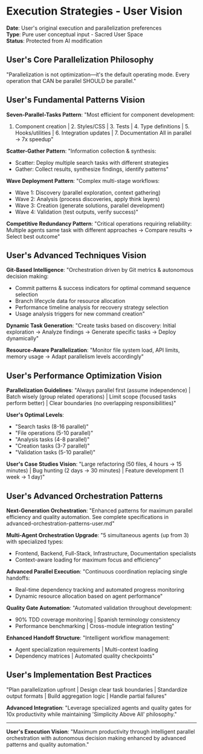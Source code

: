 # Execution Strategies - User Vision

**Date**: User's original execution and parallelization preferences  
**Type**: Pure user conceptual input - Sacred User Space  
**Status**: Protected from AI modification

## User's Core Parallelization Philosophy

"Parallelization is not optimization—it's the default operating mode. Every operation that CAN be parallel SHOULD be parallel."

## User's Fundamental Patterns Vision

**Seven-Parallel-Tasks Pattern**: "Most efficient for component development:
1. Component creation | 2. Styles/CSS | 3. Tests | 4. Type definitions | 5. Hooks/utilities | 6. Integration updates | 7. Documentation
All in parallel → 7x speedup"

**Scatter-Gather Pattern**: "Information collection & synthesis:
- Scatter: Deploy multiple search tasks with different strategies
- Gather: Collect results, synthesize findings, identify patterns"

**Wave Deployment Pattern**: "Complex multi-stage workflows:
- Wave 1: Discovery (parallel exploration, context gathering)
- Wave 2: Analysis (process discoveries, apply think layers)  
- Wave 3: Creation (generate solutions, parallel development)
- Wave 4: Validation (test outputs, verify success)"

**Competitive Redundancy Pattern**: "Critical operations requiring reliability:
Multiple agents same task with different approaches → Compare results → Select best outcome"

## User's Advanced Techniques Vision

**Git-Based Intelligence**: "Orchestration driven by Git metrics & autonomous decision making:
- Commit patterns & success indicators for optimal command sequence selection
- Branch lifecycle data for resource allocation
- Performance timeline analysis for recovery strategy selection
- Usage analysis triggers for new command creation"

**Dynamic Task Generation**: "Create tasks based on discovery:
Initial exploration → Analyze findings → Generate specific tasks → Deploy dynamically"

**Resource-Aware Parallelization**: "Monitor file system load, API limits, memory usage → Adapt parallelism levels accordingly"

## User's Performance Optimization Vision

**Parallelization Guidelines**: "Always parallel first (assume independence) | Batch wisely (group related operations) | Limit scope (focused tasks perform better) | Clear boundaries (no overlapping responsibilities)"

**User's Optimal Levels**: 
- "Search tasks (8-16 parallel)"
- "File operations (5-10 parallel)"
- "Analysis tasks (4-8 parallel)"
- "Creation tasks (3-7 parallel)"
- "Validation tasks (5-10 parallel)"

**User's Case Studies Vision**: "Large refactoring (50 files, 4 hours → 15 minutes) | Bug hunting (2 days → 30 minutes) | Feature development (1 week → 1 day)"

## User's Advanced Orchestration Patterns

**Next-Generation Orchestration**: "Enhanced patterns for maximum parallel efficiency and quality automation. See complete specifications in advanced-orchestration-patterns-user.md"

**Multi-Agent Orchestration Upgrade**: "5 simultaneous agents (up from 3) with specialized types:
- Frontend, Backend, Full-Stack, Infrastructure, Documentation specialists
- Context-aware loading for maximum focus and efficiency"

**Advanced Parallel Execution**: "Continuous coordination replacing single handoffs:
- Real-time dependency tracking and automated progress monitoring
- Dynamic resource allocation based on agent performance"

**Quality Gate Automation**: "Automated validation throughout development:
- 90% TDD coverage monitoring | Spanish terminology consistency
- Performance benchmarking | Cross-module integration testing"

**Enhanced Handoff Structure**: "Intelligent workflow management:
- Agent specialization requirements | Multi-context loading
- Dependency matrices | Automated quality checkpoints"

## User's Implementation Best Practices

"Plan parallelization upfront | Design clear task boundaries | Standardize output formats | Build aggregation logic | Handle partial failures"

**Advanced Integration**: "Leverage specialized agents and quality gates for 10x productivity while maintaining 'Simplicity Above All' philosophy."

---

**User's Execution Vision**: "Maximum productivity through intelligent parallel orchestration with autonomous decision making enhanced by advanced patterns and quality automation."